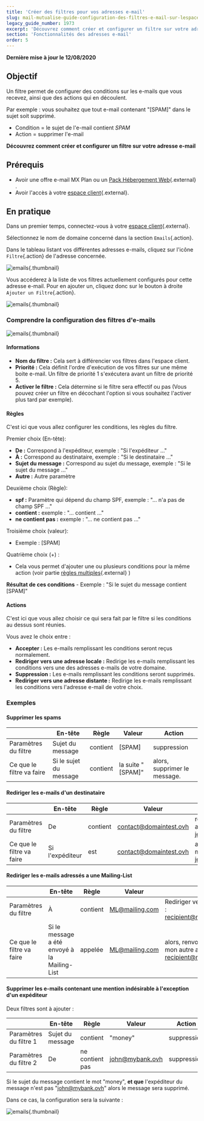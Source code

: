 ```yaml
---
title: 'Créer des filtres pour vos adresses e-mail'
slug: mail-mutualise-guide-configuration-des-filtres-e-mail-sur-lespace-client
legacy_guide_number: 1973
excerpt: 'Découvrez comment créer et configurer un filtre sur votre adresse e-mail'
section: 'Fonctionnalités des adresses e-mail'
order: 5
---
```


**Dernière mise à jour le 12/08/2020**

## Objectif

Un filtre permet de configurer des conditions sur les e-mails que vous recevez, ainsi que des actions qui en découlent.

Par exemple : vous souhaitez que tout e-mail contenant "[SPAM]" dans le sujet soit supprimé.

- Condition = le sujet de l'e-mail contient *SPAM*
- Action = supprimer l'e-mail

**Découvrez comment créer et configurer un filtre sur votre adresse e-mail**


## Prérequis

- Avoir une offre e-mail MX Plan ou un [Pack Hébergement Web](https://www.ovh.com/fr/hebergement-web/){.external} .
- Avoir l'accès à votre [espace client](https://www.ovh.com/auth/?action=gotomanager){.external}.


## En pratique

Dans un premier temps, connectez-vous à votre [espace client](https://www.ovh.com/auth/?action=gotomanager){.external}.

Sélectionnez le nom de domaine concerné dans la section `Emails`{.action}.

Dans le tableau listant vos différentes adresses e-mails, cliquez sur l'icône `Filtre`{.action} de l'adresse concernée.

![emails](images/img_3239.jpg){.thumbnail}

Vous accéderez à la liste de vos filtres actuellement configurés pour cette adresse e-mail. Pour en ajouter un, cliquez donc sur le bouton à droite `Ajouter un Filtre`{.action}.

![emails](images/img_3240.jpg){.thumbnail}


### Comprendre la configuration des filtres d'e-mails

![emails](images/img_3241.jpg){.thumbnail}


#### Informations

- **Nom du filtre :** Cela sert à différencier vos filtres dans l'espace client.
- **Priorité :** Cela définit l'ordre d'exécution de vos filtres sur une même boite e-mail. Un filtre de priorité 1 s'exécutera avant un filtre de priorité 5.
- **Activer le filtre :** Cela détermine si le filtre sera effectif ou pas (Vous pouvez créer un filtre en décochant l'option si vous souhaitez l'activer plus tard par exemple).


#### Règles

C'est ici que vous allez configurer les conditions, les règles du filtre.

Premier choix (En-tête):

- **De :** Correspond à l'expéditeur, exemple : "Si l'expéditeur ..."
- **À :** Correspond au destinataire, exemple : "Si le destinataire ..."
- **Sujet du message :** Correspond au sujet du message, exemple : "Si le sujet du message ..."
- **Autre :** Autre paramètre

Deuxième choix (Règle):

- **spf :** Paramètre qui dépend du champ SPF, exemple : "... n'a pas de champ SPF ..."
- **contient :** exemple : "... contient ..."
- **ne contient pas :** exemple : "... ne contient pas ..."

Troisième choix (valeur):

- Exemple : [SPAM]

Quatrième choix (+) :

- Cela vous permet d'ajouter une ou plusieurs conditions pour la même action (voir partie [règles multiples](#MULTI){.external} )

**Résultat de ces conditions** - Exemple : "Si le sujet du message contient [SPAM]"


#### Actions
C'est ici que vous allez choisir ce qui sera fait par le filtre si les conditions au dessus sont réunies.

Vous avez le choix entre :

- **Accepter :** Les e-mails remplissant les conditions seront reçus normalement.
- **Rediriger vers une adresse locale :** Redirige les e-mails remplissant les conditions vers une des adresses e-mails de votre domaine.
- **Suppression :** Les e-mails remplissant les conditions seront supprimés.
- **Rediriger vers une adresse distante :** Redirige les e-mails remplissant les conditions vers l'adresse e-mail de votre choix.


### Exemples

#### Supprimer les spams

||En-tête|Règle|Valeur|Action|
|---|---|---|---|---|
|Paramètres du filtre|Sujet du message|contient|[SPAM]|suppression|
|Ce que le filtre va faire|Si le sujet du message|contient|la suite "[SPAM]"|alors, supprimer le message.|


#### Rediriger les e-mails d'un destinataire

||En-tête|Règle|Valeur|Action|
|---|---|---|---|---|
|Paramètres du filtre|De|contient|contact@domaintest.ovh|rediriger vers une adresse distante : jean@otherdomain.ovh|
|Ce que le filtre va faire|Si l'expéditeur|est|contact@domaintest.ovh|alors, renvoyer l'e-mail vers jean@otherdomain.ovh|


#### Rediriger les e-mails adressés a une Mailing-List

||En-tête|Règle|Valeur|Action|
|---|---|---|---|---|
|Paramètres du filtre|À|contient|ML@mailing.com|Rediriger vers une adresse locale : recipient@mypersonaldomain.ovh|
|Ce que le filtre va faire|Si le message a été envoyé à la Mailing-List|appelée|ML@mailing.com|alors, renvoyer le message vers mon autre adresse : recipient@mypersonaldomain.ovh|

<a name="MULTI"></a>

#### Supprimer les e-mails contenant une mention indésirable à l'exception d'un expéditeur 

Deux filtres sont à ajouter :

||En-tête|Règle|Valeur|Action|
|---|---|---|---|---|
|Paramètres du filtre 1|Sujet du message|contient|"money"|suppression|
|Paramètres du filtre 2|De|ne contient pas|john@mybank.ovh|suppression|

Si le sujet du message contient le mot "money", **et que** l'expéditeur du message n'est pas "john@mybank.ovh" alors le message sera supprimé.

Dans ce cas, la configuration sera la suivante :

![emails](images/img_3242.jpg){.thumbnail}
